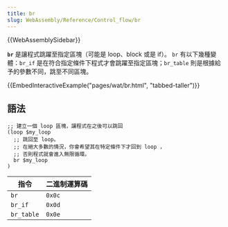 ```yaml
---
title: br
slug: WebAssembly/Reference/Control_flow/br
---
```


{{WebAssemblySidebar}}

**`br`** 是讓程式跳躍至指定區塊（可能是 loop、block 或是 if）。
`br` 有以下幾種變體：`br_if` 是在符合指定條件下程式才會跳躍至指定區塊；`br_table` 則是根據給予的參數不同，跳至不同區塊。

{{EmbedInteractiveExample("pages/wat/br.html", "tabbed-taller")}}

## 語法

```wasm
;; 建立一個 loop 區塊，讓程式在之後可以跳回
(loop $my_loop
  ;; 跳回至 loop。
  ;; 在絕大多數的情況，你會希望其在特定條件下才回到 loop ，
  ;; 否則程式就會進入無限循環。
  br $my_loop
)
```

| 指令       | 二進制運算碼 |
| ---------- | ------------ |
| `br`       | `0x0c`       |
| `br_if`    | `0x0d`       |
| `br_table` | `0x0e`       |
